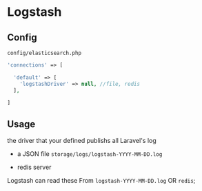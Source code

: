 
# Logstash

## Config

`config/elasticsearch.php`

```php
'connections' => [

  'default' => [
    'logstashDriver' => null, //file, redis
  ],

]
```

## Usage

the driver that your defined publishs all Laravel's log

- a JSON file `storage/logs/logstash-YYYY-MM-DD.log`

- redis server



Logstash can read these From `logstash-YYYY-MM-DD.log` OR `redis`;
